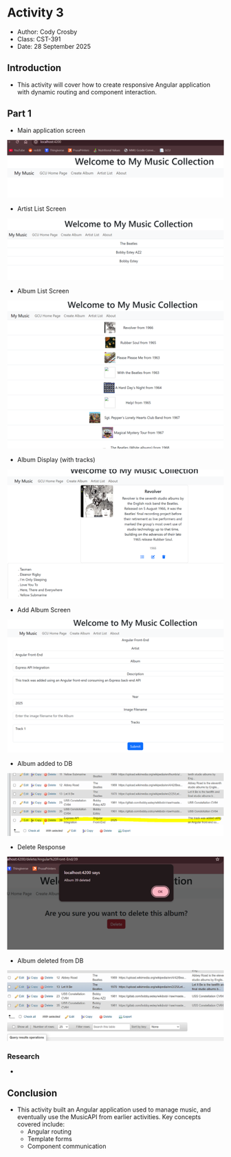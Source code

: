 # Activity 3

 - Author:  Cody Crosby
 - Class: CST-391
 - Date:  28 September 2025

## Introduction

 - This activity will cover how to create responsive Angular application with dynamic routing and component interaction. 

## Part 1 

 - Main application screen

 ![Main page](images/main.png)

 - Artist List Screen
 
 ![Artist list screen](images/artists.png)

 - Album List Screen

 ![Album list screen](images/albumList.png)

 - Album Display (with tracks)

 ![Album w/ tracks](images/albumTracks.png)

 - Add Album Screen

 ![Add album form](images/addAlbum.png)

 - Album added to DB

 ![New album in DB](images/dbAdd.png)

 - Delete Response

 ![Delete confirmation + response](images/response.png)

 - Album deleted from DB

 ![Album deleted from DB](images/dbDelete.png)

 ### Research
 
 - 

## Conclusion

 - This activity built an Angular application used to manage music, and eventually use the MusicAPI from earlier activities. Key concepts covered include: 
    - Angular routing
    - Template forms
    - Component communication

